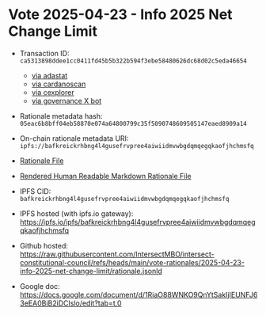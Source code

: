 
# Vote 2025-04-23 - Info 2025 Net Change Limit 

- Transaction ID: `ca5313898ddee1cc0411fd45b5b322b594f3ebe58480626dc68d02c5eda46654`
  - [via adastat](https://adastat.net/transactions/ca5313898ddee1cc0411fd45b5b322b594f3ebe58480626dc68d02c5eda46654)
  - [via cardanoscan](https://cardanoscan.io/vote/ca5313898ddee1cc0411fd45b5b322b594f3ebe58480626dc68d02c5eda46654)
  - [via cexplorer](https://cexplorer.io/tx/ca5313898ddee1cc0411fd45b5b322b594f3ebe58480626dc68d02c5eda46654/governance#data)
  - [via governance X bot](https://x.com/GovActions/status/1915092961617981946)

- Rationale metadata hash: `05eac6b8bff04eb58870e074a64800799c35f5090748609505147eaed8909a14`
- On-chain rationale metadata URI: `ipfs://bafkreickrhbng4l4gusefrvpree4aiwiidmvwbgdqmqegqkaofjhchmsfq`

- [Rationale File](./rationale.jsonld)
- [Rendered Human Readable Markdown Rationale File](./rationale.jsonld.md)

- IPFS CID: `bafkreickrhbng4l4gusefrvpree4aiwiidmvwbgdqmqegqkaofjhchmsfq`
- IPFS hosted (with ipfs.io gateway): <https://ipfs.io/ipfs/bafkreickrhbng4l4gusefrvpree4aiwiidmvwbgdqmqegqkaofjhchmsfq>

- Github hosted: <https://raw.githubusercontent.com/IntersectMBO/intersect-constitutional-council/refs/heads/main/vote-rationales/2025-04-23-info-2025-net-change-limit/rationale.jsonld>
- Google doc: <https://docs.google.com/document/d/1RiaO88WNKO9QnYtSakIjIEUNFJ63eEA0BiB2iDCIslo/edit?tab=t.0>
